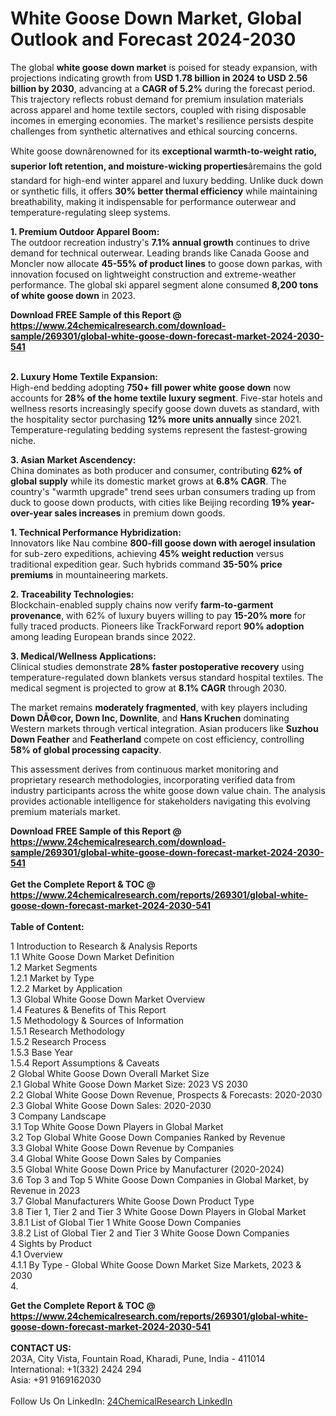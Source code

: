 <h1>White Goose Down Market, Global Outlook and Forecast 2024-2030</h1><p>The global <strong>white goose down market</strong> is poised for steady expansion, with projections indicating growth from <strong>USD 1.78 billion in 2024 to USD 2.56 billion by 2030</strong>, advancing at a <strong>CAGR of 5.2%</strong> during the forecast period. This trajectory reflects robust demand for premium insulation materials across apparel and home textile sectors, coupled with rising disposable incomes in emerging economies. The market's resilience persists despite challenges from synthetic alternatives and ethical sourcing concerns.</p><p>White goose downârenowned for its <strong>exceptional warmth-to-weight ratio, superior loft retention, and moisture-wicking properties</strong>âremains the gold standard for high-end winter apparel and luxury bedding. Unlike duck down or synthetic fills, it offers <strong>30% better thermal efficiency</strong> while maintaining breathability, making it indispensable for performance outerwear and temperature-regulating sleep systems.</p><p><strong>1. Premium Outdoor Apparel Boom:</strong><br>
The outdoor recreation industry's <strong>7.1% annual growth</strong> continues to drive demand for technical outerwear. Leading brands like Canada Goose and Moncler now allocate <strong>45-55% of product lines</strong> to goose down parkas, with innovation focused on lightweight construction and extreme-weather performance. The global ski apparel segment alone consumed <strong>8,200 tons of white goose down</strong> in 2023.</p><div><b>Download FREE Sample of this Report @ 
            <a href="https://www.24chemicalresearch.com/download-sample/269301/global-white-goose-down-forecast-market-2024-2030-541">
            https://www.24chemicalresearch.com/download-sample/269301/global-white-goose-down-forecast-market-2024-2030-541</a></b></div><br><p><strong>2. Luxury Home Textile Expansion:</strong><br>
High-end bedding adopting <strong>750+ fill power white goose down</strong> now accounts for <strong>28% of the home textile luxury segment</strong>. Five-star hotels and wellness resorts increasingly specify goose down duvets as standard, with the hospitality sector purchasing <strong>12% more units annually</strong> since 2021. Temperature-regulating bedding systems represent the fastest-growing niche.</p><p><strong>3. Asian Market Ascendency:</strong><br>
China dominates as both producer and consumer, contributing <strong>62% of global supply</strong> while its domestic market grows at <strong>6.8% CAGR</strong>. The country's "warmth upgrade" trend sees urban consumers trading up from duck to goose down products, with cities like Beijing recording <strong>19% year-over-year sales increases</strong> in premium down goods.</p><p><strong>1. Technical Performance Hybridization:</strong><br>
Innovators like Nau combine <strong>800-fill goose down with aerogel insulation</strong> for sub-zero expeditions, achieving <strong>45% weight reduction</strong> versus traditional expedition gear. Such hybrids command <strong>35-50% price premiums</strong> in mountaineering markets.</p><p><strong>2. Traceability Technologies:</strong><br>
Blockchain-enabled supply chains now verify <strong>farm-to-garment provenance</strong>, with 62% of luxury buyers willing to pay <strong>15-20% more</strong> for fully traced products. Pioneers like TrackForward report <strong>90% adoption</strong> among leading European brands since 2022.</p><p><strong>3. Medical/Wellness Applications:</strong><br>
Clinical studies demonstrate <strong>28% faster postoperative recovery</strong> using temperature-regulated down blankets versus standard hospital textiles. The medical segment is projected to grow at <strong>8.1% CAGR</strong> through 2030.</p><p>The market remains <strong>moderately fragmented</strong>, with key players including <strong>Down DÃ©cor, Down Inc, Downlite</strong>, and <strong>Hans Kruchen</strong> dominating Western markets through vertical integration. Asian producers like <strong>Suzhou Down Feather</strong> and <strong>Featherland</strong> compete on cost efficiency, controlling <strong>58% of global processing capacity</strong>.</p><p>This assessment derives from continuous market monitoring and proprietary research methodologies, incorporating verified data from industry participants across the white goose down value chain. The analysis provides actionable intelligence for stakeholders navigating this evolving premium materials market.</p><div><b>Download FREE Sample of this Report @ 
            <a href="https://www.24chemicalresearch.com/download-sample/269301/global-white-goose-down-forecast-market-2024-2030-541">
            https://www.24chemicalresearch.com/download-sample/269301/global-white-goose-down-forecast-market-2024-2030-541</a></b></div><br><div><b>Get the Complete Report & TOC @ 
            <a href="https://www.24chemicalresearch.com/reports/269301/global-white-goose-down-forecast-market-2024-2030-541">
            https://www.24chemicalresearch.com/reports/269301/global-white-goose-down-forecast-market-2024-2030-541</a></b></div><br>
            <b>Table of Content:</b><p>1 Introduction to Research & Analysis Reports<br />
    1.1 White Goose Down Market Definition<br />
    1.2 Market Segments<br />
        1.2.1 Market by Type<br />
        1.2.2 Market by Application<br />
    1.3 Global White Goose Down Market Overview<br />
    1.4 Features & Benefits of This Report<br />
    1.5 Methodology & Sources of Information<br />
        1.5.1 Research Methodology<br />
        1.5.2 Research Process<br />
        1.5.3 Base Year<br />
        1.5.4 Report Assumptions & Caveats<br />
2 Global White Goose Down Overall Market Size<br />
    2.1 Global White Goose Down Market Size: 2023 VS 2030<br />
    2.2 Global White Goose Down Revenue, Prospects & Forecasts: 2020-2030<br />
    2.3 Global White Goose Down Sales: 2020-2030<br />
3 Company Landscape<br />
    3.1 Top White Goose Down Players in Global Market<br />
    3.2 Top Global White Goose Down Companies Ranked by Revenue<br />
    3.3 Global White Goose Down Revenue by Companies<br />
    3.4 Global White Goose Down Sales by Companies<br />
    3.5 Global White Goose Down Price by Manufacturer (2020-2024)<br />
    3.6 Top 3 and Top 5 White Goose Down Companies in Global Market, by Revenue in 2023<br />
    3.7 Global Manufacturers White Goose Down Product Type<br />
    3.8 Tier 1, Tier 2 and Tier 3 White Goose Down Players in Global Market<br />
        3.8.1 List of Global Tier 1 White Goose Down Companies<br />
        3.8.2 List of Global Tier 2 and Tier 3 White Goose Down Companies<br />
4 Sights by Product<br />
    4.1 Overview<br />
        4.1.1 By Type - Global White Goose Down Market Size Markets, 2023 & 2030<br />
        4.</p><div><b>Get the Complete Report & TOC @ 
            <a href="https://www.24chemicalresearch.com/reports/269301/global-white-goose-down-forecast-market-2024-2030-541">
            https://www.24chemicalresearch.com/reports/269301/global-white-goose-down-forecast-market-2024-2030-541</a></b></div><br><b>CONTACT US:</b><br>
            203A, City Vista, Fountain Road, Kharadi, Pune, India - 411014<br>
            International: +1(332) 2424 294<br>
            Asia: +91 9169162030 <br><br>
            Follow Us On LinkedIn: <a href="https://www.linkedin.com/company/24chemicalresearch/">24ChemicalResearch LinkedIn</a>